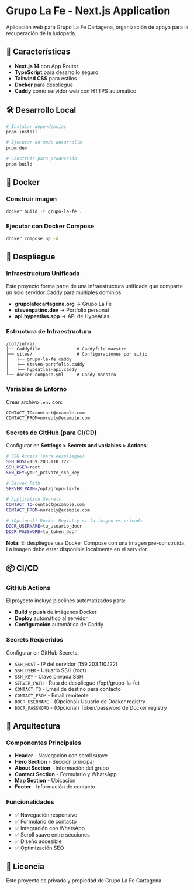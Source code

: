 # Grupo La Fe - Next.js Application

Aplicación web para Grupo La Fe Cartagena, organización de apoyo para la recuperación de la ludopatía.

## 🚀 Características

- **Next.js 14** con App Router
- **TypeScript** para desarrollo seguro
- **Tailwind CSS** para estilos
- **Docker** para despliegue
- **Caddy** como servidor web con HTTPS automático

## 🛠️ Desarrollo Local

```bash
# Instalar dependencias
pnpm install

# Ejecutar en modo desarrollo
pnpm dev

# Construir para producción
pnpm build
```

## 🐳 Docker

### Construir imagen
```bash
docker build -t grupo-la-fe .
```

### Ejecutar con Docker Compose
```bash
docker compose up -d
```

## 🚀 Despliegue

### Infraestructura Unificada

Este proyecto forma parte de una infraestructura unificada que comparte un solo servidor Caddy para múltiples dominios:

- **grupolafecartagena.org** → Grupo La Fe
- **stevenpatino.dev** → Portfolio personal
- **api.hypeatlas.app** → API de HypeAtlas

### Estructura de Infraestructura

```
/opt/infra/
├── Caddyfile              # Caddyfile maestro
├── sites/                 # Configuraciones por sitio
│   ├── grupo-la-fe.caddy
│   ├── steven-portfolio.caddy
│   └── hypeatlas-api.caddy
└── docker-compose.yml     # Caddy maestro
```

### Variables de Entorno

Crear archivo `.env` con:

```env
CONTACT_TO=contact@example.com
CONTACT_FROM=noreply@example.com
```

### Secrets de GitHub (para CI/CD)

Configurar en **Settings > Secrets and variables > Actions**:

```bash
# SSH Access (para despliegue)
SSH_HOST=159.203.110.122
SSH_USER=root
SSH_KEY=your_private_ssh_key

# Server Path
SERVER_PATH=/opt/grupo-la-fe

# Application Secrets
CONTACT_TO=contact@example.com
CONTACT_FROM=noreply@example.com

# (Opcional) Docker Registry si la imagen es privada
DOCR_USERNAME=tu_usuario_docr
DOCR_PASSWORD=tu_token_docr
```

**Nota:** El despliegue usa Docker Compose con una imagen pre-construida. La imagen debe estar disponible localmente en el servidor.

## 📦 CI/CD

### GitHub Actions

El proyecto incluye pipelines automatizados para:
- **Build** y **push** de imágenes Docker
- **Deploy** automático al servidor
- **Configuración** automática de Caddy

### Secrets Requeridos

Configurar en GitHub Secrets:
- `SSH_HOST` - IP del servidor (159.203.110.122)
- `SSH_USER` - Usuario SSH (root)
- `SSH_KEY` - Clave privada SSH
- `SERVER_PATH` - Ruta de despliegue (/opt/grupo-la-fe)
- `CONTACT_TO` - Email de destino para contacto
- `CONTACT_FROM` - Email remitente
- `DOCR_USERNAME` - (Opcional) Usuario de Docker registry
- `DOCR_PASSWORD` - (Opcional) Token/password de Docker registry

## 🔧 Arquitectura

### Componentes Principales

- **Header** - Navegación con scroll suave
- **Hero Section** - Sección principal
- **About Section** - Información del grupo
- **Contact Section** - Formulario y WhatsApp
- **Map Section** - Ubicación
- **Footer** - Información de contacto

### Funcionalidades

- ✅ Navegación responsive
- ✅ Formulario de contacto
- ✅ Integración con WhatsApp
- ✅ Scroll suave entre secciones
- ✅ Diseño accesible
- ✅ Optimización SEO

## 📄 Licencia

Este proyecto es privado y propiedad de Grupo La Fe Cartagena.

